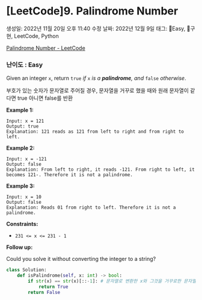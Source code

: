 # [LeetCode]9. Palindrome Number

생성일: 2022년 11월 20일 오후 11:40
수정 날짜: 2022년 12월 9일
태그: Easy, 구현, LeetCode, Python

[Palindrome Number - LeetCode](https://leetcode.com/problems/palindrome-number/)

### 난이도 : **Easy**

Given an integer `x`, return `true` *if* `x` *is a **palindrome**, and* `false` *otherwise*.

부호가 있는 숫자가 문자열로 주어질 경우, 문자열을 거꾸로 했을 때와 원래 문자열이 같다면 true 아니면 false를 반환

**Example 1:**

```
Input: x = 121
Output: true
Explanation: 121 reads as 121 from left to right and from right to left.

```

**Example 2:**

```
Input: x = -121
Output: false
Explanation: From left to right, it reads -121. From right to left, it becomes 121-. Therefore it is not a palindrome.

```

**Example 3:**

```
Input: x = 10
Output: false
Explanation: Reads 01 from right to left. Therefore it is not a palindrome.

```

**Constraints:**

- `231 <= x <= 231 - 1`

**Follow up:**

Could you solve it without converting the integer to a string?

```python
class Solution:
    def isPalindrome(self, x: int) -> bool:
        if str(x) == str(x)[::-1]: # 문자열로 변환한 x와 그것을 거꾸로한 문자열을 비교 
            return True
        return False
```